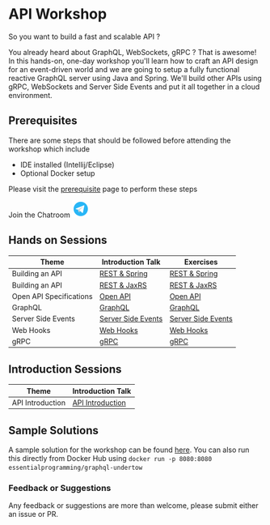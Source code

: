 # API Workshop

So you want to build a fast and scalable API ? 

You already heard about GraphQL, WebSockets, gRPC ? That is awesome!  In this hands-on, one-day workshop you'll learn how to craft an API design for an event-driven world
and  we are going to setup a fully functional reactive GraphQL server using Java and Spring. We'll build other APIs using gRPC, WebSockets and Server Side Events and put it all together in a cloud environment. 

## Prerequisites 

There are some steps that should be followed before attending the workshop which include
* IDE installed (Intellij/Eclipse) 
* Optional Docker setup

Please visit the [prerequisite](prerequisites/README.md) page to perform these steps

Join the Chatroom [![Telegram](presentations/icons8-telegram-app-34.png)](https://t.me/joinchat/AAAAAFAlpDkj1HhawLA8sQ)

## Hands on Sessions

| Theme                         | Introduction Talk                                           | Exercises                                               |
|-------------------------------|----------------------------------------------------------   |------------------------------------------------------- |
| Building an API               | [REST & Spring](/presentations/designing-restful-apis.pdf)  |[REST & Spring](/01-project-structure/README.md)      |
| Building an API               | [REST & JaxRS](/presentations/JAX-RS.pdf)                   |[REST & JaxRS](/01-project-structure/README.md)                                |
| Open API Specifications       | [Open API](/presentations/open-api.pdf)                    | [Open API](/02-open-api/README.md)                     | 
| GraphQL                       | [GraphQL](/presentations/GraphQL.pdf)                      | [GraphQL](/03-graphql/README.md) |
| Server Side Events            | [Server Side Events](/04-server-side-events/README.md)     | [Server Side Events](https://github.com/essentialprogramming/undertow-spring-sse)        |
|Web Hooks                      | [Web Hooks](/05-web-hooks/webhooks.pdf)                    | [Web Hooks](/05-web-hooks/README.md)                                       |
|gRPC                           | [gRPC](/06-gRPC/grpc.pdf)                                  |[gRPC](https://github.com/essentialprogramming/grpc-example) |

## Introduction Sessions

| Theme                         | Introduction Talk                                     |  
| ----------------------------- | ----------------------------------------------------- | 
| API Introduction                  | [API Introduction](/presentations/API-Introduction.pdf) 


## Sample Solutions

A sample solution for the workshop can be found [here](https://github.com/essentialprogramming/graphql-undertow). You can also run this directly from Docker Hub using `docker run -p 8080:8080 essentialprogramming/graphql-undertow`

### Feedback or Suggestions

Any feedback or suggestions are more than welcome, please submit either an issue or PR. 

